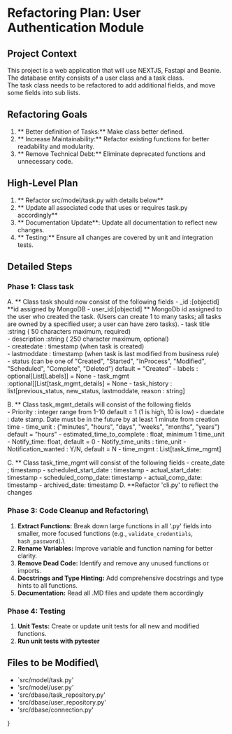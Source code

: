 
# Refactoring Plan: User Authentication Module

## Project Context
This project is a web application that will use NEXTJS, Fastapi and Beanie. 
The database entity consists of a user class and a task class.  
The task class needs to be refactored to add additional fields, and move some fields into sub lists.

## Refactoring Goals
1.  ** Better definition of Tasks:** Make class better defined.
2.  ** Increase Maintainability:** Refactor existing functions for better readability and modularity.
3.  ** Remove Technical Debt:** Eliminate deprecated functions and unnecessary code.

## High-Level Plan
1.  ** Refactor src/model/task.py with details below**
2.  ** Update all associated code that uses or requires task.py accordingly**
3.  ** Documentation Update**: Update all documentation to reflect new changes.
4.  ** Testing:** Ensure all changes are covered by unit and integration tests.

## Detailed Steps

### Phase 1: Class task
A. ** Class task should now consist of the following fields
	- _id :[objectid] **id assigned by MongoDB
   	- user_id:[objectid] ** MongoDb id assigned to the user who created the task. (Users can create 1 to many tasks; all tasks are owned by a specified user; a user can have zero tasks).
	- task title :string ( 50 characters maximum, required)\
	- description :string ( 250 character maximum, optional)\
	- createdate : timestamp (when task is created)\
	- lastmoddate : timestamp (when task is last modified from business rule)\
	- status (can be one of "Created", "Started", "InProcess", "Modified", "Scheduled", "Complete", "Deleted") default = "Created"
	- labels : optional[List[Labels]] = None
	- task_mgmt :optional[[List[task_mgmt_details] = None
	- task_history : list[previous_status, new_status, lastmoddate, reason : string]

B. ** Class task_mgmt_details will consist of the following fields\
	- Priority : integer range from 1-10 default = 1 (1 is high, 10 is low)
	- duedate : date stamp. Date must be in the future by at least 1 minute from creation time
	- time_unit : ("minutes", "hours", "days", "weeks", "months", "years") default = "hours"
	- estimated_time_to_complete : float, minimum 1 time_unit
	- Notify_time: float, default = 0
	- Notify_time_units : time_unit
	- Notification_wanted : Y/N, default = N
	- time_mgmt : List[task_time_mgmt]

C. ** Class task_time_mgmt will consist of the following fields
	- create_date ; timestamp
	- scheduled_start_date : timestamp
	- actual_start_date: timestamp
	- scheduled_comp_date: timestamp
	- actual_comp_date: timestamp
	- archived_date: timestamp
D. **Refactor 'cli.py' to reflect the changes

### Phase 3: Code Cleanup and Refactoring\
1.  **Extract Functions:** Break down large functions in all '.py' fields into smaller, more focused functions (e.g., `validate_credentials`, `hash_password`).\
2.  **Rename Variables:** Improve variable and function naming for better clarity.
3.  **Remove Dead Code:** Identify and remove any unused functions or imports.
4.  **Docstrings and Type Hinting:** Add comprehensive docstrings and type hints to all functions.
5.  **Documentation:** Read all .MD files and update them accordingly

### Phase 4: Testing
1.  **Unit Tests:** Create or update unit tests for all new and modified functions.
2.  **Run unit tests with pytester**


## Files to be Modified\
*   `src/model/task.py'
*   'src/model/user.py'
*   'src/dbase/task_repository.py'
*   'src/dbase/user_repository.py'
*   'src/dbase/connection.py'

}